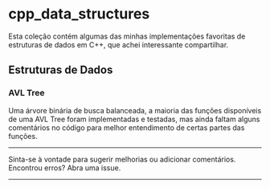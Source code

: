 # cpp_data_structures

Esta coleção contém algumas das minhas implementações favoritas de estruturas de dados em C++, que achei interessante compartilhar.

## Estruturas de Dados

### AVL Tree

Uma árvore binária de busca balanceada, a maioria das funções disponíveis de uma AVL Tree foram implementadas e testadas, mas ainda faltam alguns comentários no código para melhor entendimento de certas partes das funções.

---

Sinta-se à vontade para sugerir melhorias ou adicionar comentários. Encontrou erros? Abra uma issue.

---
